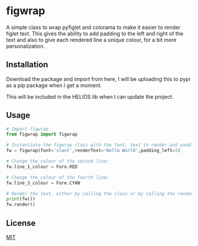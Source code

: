 # figwrap

A simple class to wrap pyfiglet and colorama to make it easier to render figlet text. This gives the ability to add padding to the left and right of the text and also to give each rendered line a unique colour, for a bit more personalization.

## Installation

Download the package and import from here, I will be uploading this to pypi as a pip package when I get a moment.

This will be included in the HELIOS lib when I can update the project.

## Usage

```python
# Import figwrap
from figwrap import figwrap

# Instantiate the figwrap class with the font, text to render and padding:
fw = figwrap(font='slant',renderText='Hello World',padding_left=3)

# Change the colour of the second line:
fw.line_1_colour = Fore.RED

# Change the colour of the fourth line:
fw.line_3_colour = Fore.CYAN

# Render the text, either by calling the class or by calling the render method:
print(fw())
fw.render()
```

## License

[MIT](https://choosealicense.com/licenses/mit/)
